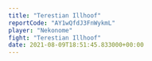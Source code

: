 ```yaml
---
title: "Terestian Illhoof"
reportCode: "AY1wQfdJ3FnWykmL"
player: "Nekonome"
fight: "Terestian Illhoof"
date: 2021-08-09T18:51:45.833000+00:00
---
```


